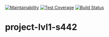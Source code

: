 [![Maintainability](https://api.codeclimate.com/v1/badges/786d5f79ca3b839f8b8a/maintainability)](https://codeclimate.com/github/augrinn/project-lvl1-s442/maintainability) [![Test Coverage](https://api.codeclimate.com/v1/badges/786d5f79ca3b839f8b8a/test_coverage)](https://codeclimate.com/github/augrinn/project-lvl1-s442/test_coverage) [![Build Status](https://travis-ci.org/augrinn/project-lvl1-s442.svg?branch=master)](https://travis-ci.org/augrinn/project-lvl1-s442)
# project-lvl1-s442
